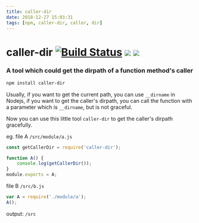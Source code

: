 ```yaml
---
title: caller-dir
date: 2018-12-27 15:03:31
tags: [npm, caller-dir, caller, dir]
---
```

# caller-dir [![Build Status](https://travis-ci.org/bonjs/caller-dir.svg?branch=master)](https://travis-ci.org/bonjs/caller-dir) [![](https://img.shields.io/npm/v/caller-dir.svg)](https://www.npmjs.com/package/caller-dir) [![](https://img.shields.io/npm/l/caller-dir.svg)](https://img.shields.io/npm/l/caller-dir.svg)

### A tool which could get the dirpath of a function method's caller

~~~bash
npm install caller-dir
~~~

Usually, if you want to get the current path, you can use `__dirname` in Nodejs, if you want to get the caller's dirpath, you can call the function with a parameter which is `__dirname`, but is not graceful.

Now you can use this little tool `caller-dir` to get the caller's dirpath gracefully.


eg.
file A `/src/module/a.js`
~~~javascript
const getCallerDir = require('caller-dir');

function A() {
	console.log(getCallerDir());
}
module.exports = A;
~~~

file B `/src/b.js`
~~~javascript
var A = require('./module/a');
A();
~~~

output: `/src`
